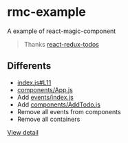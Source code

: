 # rmc-example
A example of react-magic-component

> Thanks [react-redux-todos](https://github.com/reactjs/redux/tree/master/examples/todos)

## Differents

- [index.js#L11](https://github.com/valleykid/react-redux-todos/blob/master/src/index.js#L11)
- [components/App.js](https://github.com/valleykid/react-redux-todos/blob/master/src/components/App.js#L3-L5)
- Add [events/index.js](https://github.com/valleykid/react-redux-todos/blob/master/src/events/index.js)
- Add [components/AddTodo.js](https://github.com/valleykid/react-redux-todos/blob/master/src/components/AddTodo.js)
- Remove all events from components
- Remove all containers

[View detail](https://github.com/valleykid/react-redux-todos/commit/640b5b628ca13d80d7bd84f7ec23aa8a63e43b54)
